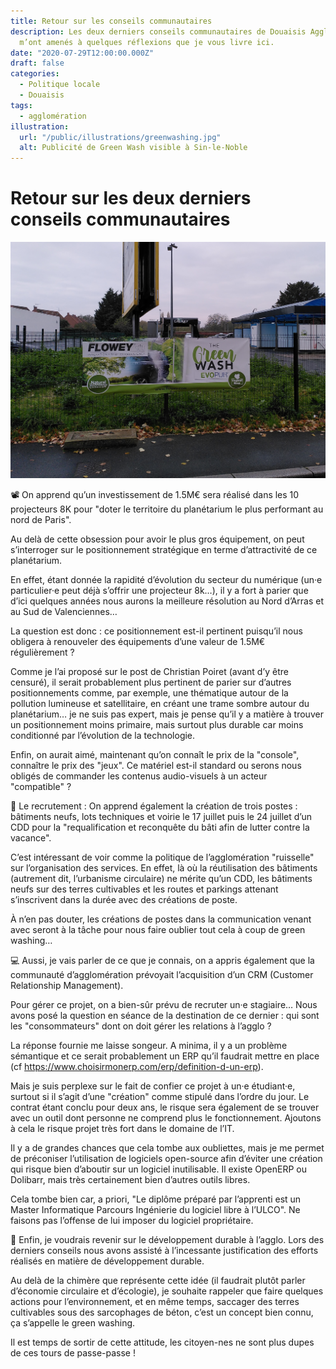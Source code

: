 ```yaml
---
title: Retour sur les conseils communautaires
description: Les deux derniers conseils communautaires de Douaisis Agglo
  m’ont amenés à quelques réflexions que je vous livre ici.
date: "2020-07-29T12:00:00.000Z"
draft: false
categories:
  - Politique locale
  - Douaisis
tags:
  - agglomération
illustration:
  url: "/public/illustrations/greenwashing.jpg"
  alt: Publicité de Green Wash visible à Sin-le-Noble
---
```


# Retour sur les deux derniers conseils communautaires

![Publicité de Green Wash visible à Sin-le-Noble](/public/illustrations/greenwashing.jpg)

📽️ On apprend qu’un investissement de 1.5M€ sera réalisé dans les 10 projecteurs 8K pour "doter le territoire du planétarium le plus performant au nord de Paris".

Au delà de cette obsession pour avoir le plus gros équipement, on peut s’interroger sur le positionnement stratégique en terme d’attractivité de ce planétarium.

En effet, étant donnée la rapidité d’évolution du secteur du numérique (un·e particulier·e peut déjà s’offrir une projecteur 8k…), il y a fort à parier que d’ici quelques années nous aurons la meilleure résolution au Nord d’Arras et au Sud de Valenciennes…

La question est donc : ce positionnement est-il pertinent puisqu’il nous obligera à renouveler des équipements d’une valeur de 1.5M€ régulièrement ?

Comme je l’ai proposé sur le post de Christian Poiret (avant d’y être censuré), il serait probablement plus pertinent de parier sur d’autres positionnements comme, par exemple, une thématique autour de la pollution lumineuse et satellitaire, en créant une trame sombre autour du planétarium… je ne suis pas expert, mais je pense qu’il y a matière à trouver un positionnement moins primaire, mais surtout plus durable car moins conditionné par l’évolution de la technologie.

Enfin, on aurait aimé, maintenant qu’on connaît le prix de la "console", connaître le prix des "jeux". Ce matériel est-il standard ou serons nous obligés de commander les contenus audio-visuels à un acteur "compatible" ?

🙋 Le recrutement : On apprend également la création de trois postes : bâtiments neufs, lots techniques et voirie le 17 juillet puis le 24 juillet d’un CDD pour la "requalification et reconquête du bâti afin de lutter contre la vacance".

C’est intéressant de voir comme la politique de l’agglomération "ruisselle" sur l’organisation des services. En effet, là où la réutilisation des bâtiments (autrement dit, l’urbanisme circulaire) ne mérite qu’un CDD, les bâtiments neufs sur des terres cultivables et les routes et parkings attenant s’inscrivent dans la durée avec des créations de poste.

À n’en pas douter, les créations de postes dans la communication venant avec seront à la tâche pour nous faire oublier tout cela à coup de green washing…

💻 Aussi, je vais parler de ce que je connais, on a appris également que la communauté d’agglomération prévoyait l’acquisition d’un CRM (Customer Relationship Management).

Pour gérer ce projet, on a bien-sûr prévu de recruter un·e stagiaire… Nous avons posé la question en séance de la destination de ce dernier : qui sont les "consommateurs" dont on doit gérer les relations à l’agglo ?

La réponse fournie me laisse songeur. A minima, il y a un problème sémantique et ce serait probablement un ERP qu’il faudrait mettre en place (cf https://www.choisirmonerp.com/erp/definition-d-un-erp).

Mais je suis perplexe sur le fait de confier ce projet à un·e étudiant·e, surtout si il s’agit d’une "création" comme stipulé dans l’ordre du jour. Le contrat étant conclu pour deux ans, le risque sera également de se trouver avec un outil dont personne ne comprend plus le fonctionnement. Ajoutons à cela le risque projet très fort dans le domaine de l’IT.

Il y a de grandes chances que cela tombe aux oubliettes, mais je me permet de préconiser l’utilisation de logiciels open-source afin d’éviter une création qui risque bien d’aboutir sur un logiciel inutilisable. Il existe OpenERP ou Dolibarr, mais très certainement bien d’autres outils libres.

Cela tombe bien car, a priori, "Le diplôme préparé par l’apprenti est un Master Informatique Parcours Ingénierie du logiciel libre à l’ULCO". Ne faisons pas l’offense de lui imposer du logiciel propriétaire.

🌻 Enfin, je voudrais revenir sur le développement durable à l’agglo. Lors des derniers conseils nous avons assisté à l’incessante justification des efforts réalisés en matière de développement durable.

Au delà de la chimère que représente cette idée (il faudrait plutôt parler d’économie circulaire et d’écologie), je souhaite rappeler que faire quelques actions pour l’environnement, et en même temps, saccager des terres cultivables sous des sarcophages de béton, c’est un concept bien connu, ça s’appelle le green washing.

Il est temps de sortir de cette attitude, les citoyen-nes ne sont plus dupes de ces tours de passe-passe !
